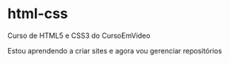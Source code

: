 # html-css
 Curso de HTML5 e CSS3 do CursoEmVideo

Estou aprendendo a criar sites e agora vou gerenciar repositórios